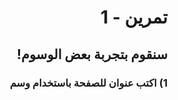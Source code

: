 <div dir="rtl">

# تمرين - 1

## سنقوم بتجربة بعض الوسوم!

### 1) اكتب عنوان للصفحة باستخدام وسم <title>

### 2) h1, h2, h3 لتكتب الجمل الآتية استخدم وسوم العناوين المختلفة

- مرحباً!
- هذا موقعي الأول

### 3) عرف عن نفسك باستخدام وسم الفقرة <p>

### لكتابة الفقرة في أكثر من سطر <br> استخدم وسم

اسمي "اكتب اسمك" وأنا طالب في مبادرة الكويت تبرمج.
اخترت مسار برمجة المواقع لأني...

### 4) اكتب تاريخ اليوم كتعليق

## قم بتسمية ملفك index.html

### بونص!

✨
اجعل اسمك بخط عريض

🔥
اسأل أحد المدرسين المساعدين إذا تحتاج تمرين إضافي

آخر موعد لرفع الكود `git push`
نهاية المحاضرة

</div>
